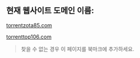 ## 현재 웹사이트 도메인 이름:

[torrentzota85.com](https://torrentzota85.com)

[torrenttop106.com](https://torrenttop106.com)


> 찾을 수 없는 경우 이 페이지를 북마크에 추가하세요.
